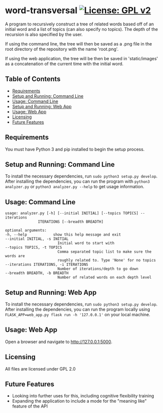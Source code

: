 word-transversal [![License: GPL v2](https://img.shields.io/badge/License-GPL%20v2-blue.svg)](https://www.gnu.org/licenses/old-licenses/gpl-2.0.en.html)
==========
A program to recursively construct a tree of related words based off 
of an initial word and a list of topics (can also specify no topics). 
The depth of the recursion is also specified by the user. 


If using the command line, the tree will then be saved as a .png 
file in the root directory of the repository with the name 'root.png'.

If using the web application, the tree will be then be saved in 'static/images' 
as a concatenation of the current time with the initial word.

## Table of Contents
<!-- vim-markdown-toc GFM --> 
* [Requirements](#requirements)
* [Setup and Running: Command Line](#setup-and-running:-command-line)
* [Usage: Command Line](#usage:-command-line)
* [Setup and Running: Web App](#setup-and-running:-web-app)
* [Usage: Web App](#usage:-web-app)
* [Licensing](#licensing)
* [Future Features](#future-features)

## Requirements
You must have Python 3 and pip installed to begin the setup process.

## Setup and Running: Command Line
To install the necessary dependencies, run `sudo python3 setup.py develop`. After installing the dependencies, you can run the program
with `python3 analyzer.py` or `python3 analyzer.py --help` to get
usage information.

## Usage: Command Line
    usage: analyzer.py [-h] [--initial INITIAL] [--topics TOPICS] --iterations
                   ITERATIONS [--breadth BREADTH]

    optional arguments:
    -h, --help            show this help message and exit
    --initial INITIAL, -s INITIAL
                            Initial word to start with
    --topics TOPICS, -t TOPICS
                            Comma separated topic list to make sure the words are
                            roughly related to. Type 'None' for no topics
    --iterations ITERATIONS, -i ITERATIONS
                            Number of iterations/depth to go down
    --breadth BREADTH, -b BREADTH
                            Number of related words on each depth level


## Setup and Running: Web App
To install the necessary dependencies, run `sudo python3 setup.py develop`. After installing the dependencies, you can run the program
locally using `FLASK_APP=web_app.py flask run -h '127.0.0.1'` on your local machine. 

## Usage: Web App 
Open a browser and navigate to http://127.0.0.1:5000. 

## Licensing
All files are licensed under GPL 2.0

## Future Features
* Looking into further uses for this, including cognitive flexibility training 
* Expanding the application to include a mode for the "meaning like" feature of the API